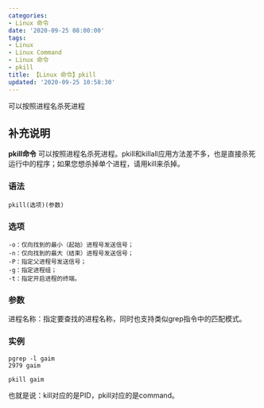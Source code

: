 ```yaml
---
categories:
- Linux 命令
date: '2020-09-25 08:00:00'
tags:
- Linux
- Linux Command
- Linux 命令
- pkill
title: 【Linux 命令】pkill
updated: '2020-09-25 10:58:30'
---
```


可以按照进程名杀死进程

## 补充说明

**pkill命令** 可以按照进程名杀死进程。pkill和killall应用方法差不多，也是直接杀死运行中的程序；如果您想杀掉单个进程，请用kill来杀掉。

### 语法

```shell
pkill(选项)(参数)
```

### 选项

```shell
-o：仅向找到的最小（起始）进程号发送信号；
-n：仅向找到的最大（结束）进程号发送信号；
-P：指定父进程号发送信号；
-g：指定进程组；
-t：指定开启进程的终端。
```

### 参数

进程名称：指定要查找的进程名称，同时也支持类似grep指令中的匹配模式。

### 实例

```shell
pgrep -l gaim
2979 gaim

pkill gaim
```

也就是说：kill对应的是PID，pkill对应的是command。


